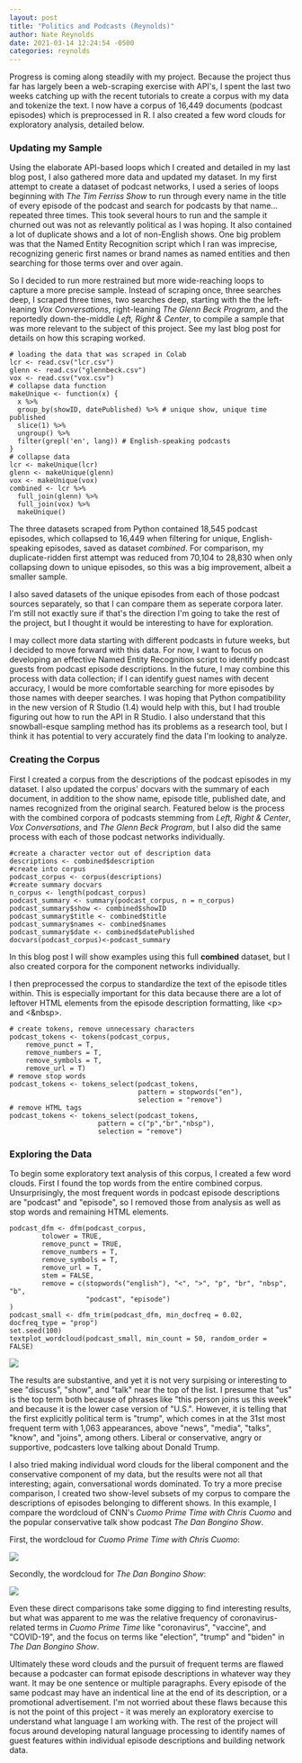 ```yaml
---
layout: post
title: "Politics and Podcasts (Reynolds)"
author: Nate Reynolds
date: 2021-03-14 12:24:54 -0500
categories: reynolds
---
```



Progress is coming along steadily with my project. Because the project thus far has largely been a web-scraping exercise with API's, I spent the last two weeks catching up with the recent tutorials to create a corpus with my data and tokenize the text. I now have a corpus of 16,449 documents (podcast episodes) which is preprocessed in R. I also created a few word clouds for exploratory analysis, detailed below.

### Updating my Sample

Using the elaborate API-based loops which I created and detailed in my last blog post, I also gathered more data and updated my dataset. In my first attempt to create a dataset of podcast networks, I used a series of loops beginning with *The Tim Ferriss Show* to run through every name in the title of every episode of the podcast and search for podcasts by that name... repeated three times. This took several hours to run and the sample it churned out was not as relevantly political as I was hoping. It also contained a lot of duplicate shows and a lot of non-English shows. One big problem was that the Named Entity Recognition script which I ran was imprecise, recognizing generic first names or brand names as named entities and then searching for those terms over and over again.

So I decided to run more restrained but more wide-reaching loops to capture a more precise sample. Instead of scraping once, three searches deep, I scraped three times, two searches deep, starting with the the left-leaning *Vox Conversations*, right-leaning *The Glenn Beck Program*, and the reportedly down-the-middle *Left, Right & Center*, to compile a sample that was more relevant to the subject of this project. See my last blog post for details on how this scraping worked.

```{r}
# loading the data that was scraped in Colab
lcr <- read.csv("lcr.csv")
glenn <- read.csv("glennbeck.csv") 
vox <- read.csv("vox.csv")
# collapse data function
makeUnique <- function(x) { 
  x %>%
  group_by(showID, datePublished) %>% # unique show, unique time published
  slice(1) %>% 
  ungroup() %>% 
  filter(grepl('en', lang)) # English-speaking podcasts
}
# collapse data
lcr <- makeUnique(lcr)
glenn <- makeUnique(glenn)
vox <- makeUnique(vox)
combined <- lcr %>%
  full_join(glenn) %>%
  full_join(vox) %>%
  makeUnique() 
```

The three datasets scraped from Python contained 18,545 podcast episodes, which collapsed to 16,449 when filtering for unique, English-speaking episodes, saved as dataset *combined*. For comparison, my duplicate-ridden first attempt was reduced from 70,104 to 28,830 when only collapsing down to unique episodes, so this was a big improvement, albeit a smaller sample.

I also saved datasets of the unique episodes from each of those podcast sources separately, so that I can compare them as seperate corpora later. I'm still not exactly sure if that's the direction I'm going to take the rest of the project, but I thought it would be interesting to have for exploration.

I may collect more data starting with different podcasts in future weeks, but I decided to move forward with this data. For now, I want to focus on developing an effective Named Entity Recognition script to identify podcast guests from podcast episode descriptions. In the future, I may combine this process with data collection; if I can identify guest names with decent accuracy, I would be more comfortable searching for more episodes by those names with deeper searches. I was hoping that Python compatibility in the new version of R Studio (1.4) would help with this, but I had trouble figuring out how to run the API in R Studio. I also understand that this snowball-esque sampling method has its problems as a research tool, but I think it has potential to very accurately find the data I'm looking to analyze.

### Creating the Corpus

First I created a corpus from the descriptions of the podcast episodes in my dataset. I also updated the corpus' docvars with the summary of each document, in addition to the show name, episode title, published date, and names recognized from the original search. Featured below is the process with the combined corpora of podcasts stemming from *Left, Right & Center*, *Vox Conversations*, and *The Glenn Beck Program*, but I also did the same process with each of those podcast networks individually.

```{r}
#create a character vector out of description data
descriptions <- combined$description
#create into corpus
podcast_corpus <- corpus(descriptions)
#create summary docvars
n_corpus <- length(podcast_corpus)
podcast_summary <- summary(podcast_corpus, n = n_corpus)
podcast_summary$show <- combined$showID
podcast_summary$title <- combined$title
podcast_summary$names <- combined$names
podcast_summary$date <- combined$datePublished
docvars(podcast_corpus)<-podcast_summary
```

In this blog post I will show examples using this full **combined** dataset, but I also created corpora for the component networks individually.

I then preprocessed the corpus to standardize the text of the episode titles within. This is especially important for this data because there are a lot of leftover HTML elements from the episode description formatting, like \<p\> and \<&nbsp\>.

```{r}
# create tokens, remove unnecessary characters
podcast_tokens <- tokens(podcast_corpus, 
    remove_punct = T,
    remove_numbers = T,
    remove_symbols = T,
    remove_url = T)
# remove stop words
podcast_tokens <- tokens_select(podcast_tokens,
                                pattern = stopwords("en"),
                                selection = "remove")
# remove HTML tags
podcast_tokens <- tokens_select(podcast_tokens,
                      pattern = c("p","br","nbsp"),
                      selection = "remove")
```

### Exploring the Data

To begin some exploratory text analysis of this corpus, I created a few word clouds. First I found the top words from the entire combined corpus. Unsurprisingly, the most frequent words in podcast episode descriptions are "podcast" and "episode", so I removed those from analysis as well as stop words and remaining HTML elements.

```{r}
podcast_dfm <- dfm(podcast_corpus,
        tolower = TRUE,
        remove_punct = TRUE,
        remove_numbers = T,
        remove_symbols = T,
        remove_url = T,
        stem = FALSE,
        remove = c(stopwords("english"), "<", ">", "p", "br", "nbsp", "b",
                   "podcast", "episode")
)
podcast_small <- dfm_trim(podcast_dfm, min_docfreq = 0.02, docfreq_type = "prop")
set.seed(100)
textplot_wordcloud(podcast_small, min_count = 50, random_order = FALSE)
```

![](https://github.com/douglas-r-rice/douglas-r-rice.github.io/blob/main/_posts/combinedcloud.png?raw=TRUE)

The results are substantive, and yet it is not very surpising or interesting to see "discuss", "show", and "talk" near the top of the list. I presume that "us" is the top term both because of phrases like "this person joins us this week" and because it is the lower case version of "U.S.". However, it is telling that the first explicitly political term is "trump", which comes in at the 31st most frequent term with 1,063 appearances, above "news", "media", "talks", "know", and "joins", among others. Liberal or conservative, angry or supportive, podcasters love talking about Donald Trump.

I also tried making individual word clouds for the liberal component and the conservative component of my data, but the results were not all that interesting; again, conversational words dominated. To try a more precise comparison, I created two show-level subsets of my corpus to compare the descriptions of episodes belonging to different shows. In this example, I compare the wordcloud of CNN's *Cuomo Prime Time with Chris Cuomo* and the popular conservative talk show podcast *The Dan Bongino Show*.

First, the wordcloud for *Cuomo Prime Time with Chris Cuomo*:

![](https://github.com/douglas-r-rice/douglas-r-rice.github.io/blob/main/_posts/cuomocloud.png?raw=TRUE)

Secondly, the wordcloud for *The Dan Bongino Show*:

![](https://github.com/douglas-r-rice/douglas-r-rice.github.io/blob/main/_posts/bonginocloud.png?raw=TRUE)

Even these direct comparisons take some digging to find interesting results, but what was apparent to me was the relative frequency of coronavirus-related terms in *Cuomo Prime Time* like "coronavirus", "vaccine", and "COVID-19", and the focus on terms like "election", "trump" and "biden" in *The Dan Bongino Show*.

Ultimately these word clouds and the pursuit of frequent terms are flawed because a podcaster can format episode descriptions in whatever way they want. It may be one sentence or multiple paragraphs. Every episode of the same podcast may have an indentical line at the end of its description, or a promotional advertisement. I'm not worried about these flaws because this is not the point of this project - it was merely an exploratory exercise to understand what language I am working with. The rest of the project will focus around developing natural language processing to identify names of guest features within individual episode descriptions and building network data.
